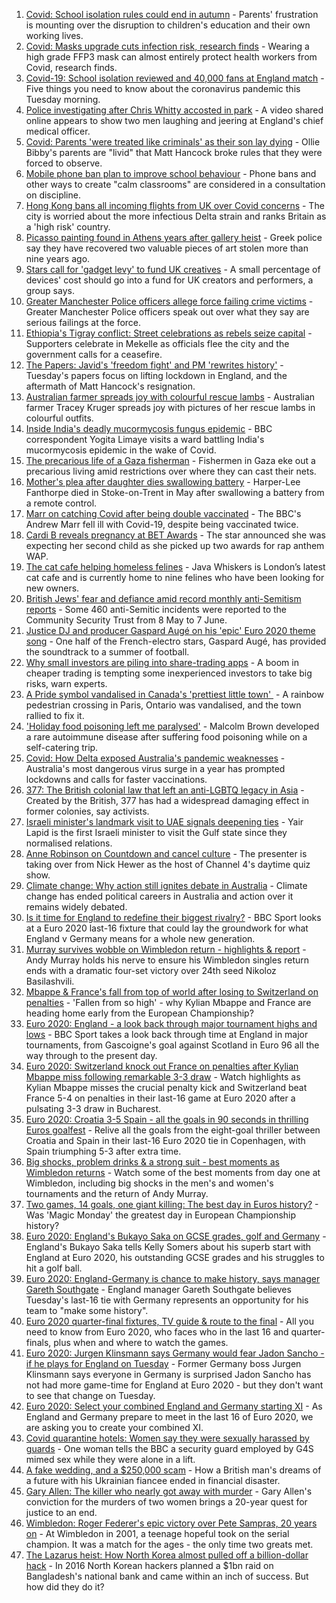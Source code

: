 1. [Covid: School isolation rules could end in autumn](https://www.bbc.co.uk/news/health-57638369) - Parents' frustration is mounting over the disruption to children's education and their own working lives.
2. [Covid: Masks upgrade cuts infection risk, research finds](https://www.bbc.co.uk/news/health-57636360) - Wearing a high grade FFP3 mask can almost entirely protect health workers from Covid, research finds.
3. [Covid-19: School isolation reviewed and 40,000 fans at England match](https://www.bbc.co.uk/news/uk-57608272) - Five things you need to know about the coronavirus pandemic this Tuesday morning.
4. [Police investigating after Chris Whitty accosted in park](https://www.bbc.co.uk/news/uk-57648608) - A video shared online appears to show two men laughing and jeering at England's chief medical officer.
5. [Covid: Parents 'were treated like criminals' as their son lay dying](https://www.bbc.co.uk/news/uk-england-essex-57503382) - Ollie Bibby's parents are "livid" that Matt Hancock broke rules that they were forced to observe.
6. [Mobile phone ban plan to improve school behaviour](https://www.bbc.co.uk/news/education-57643697) - Phone bans and other ways to create "calm classrooms" are considered in a consultation on discipline.
7. [Hong Kong bans all incoming flights from UK over Covid concerns](https://www.bbc.co.uk/news/world-asia-china-57647613) - The city is worried about the more infectious Delta strain and ranks Britain as a 'high risk' country.
8. [Picasso painting found in Athens years after gallery heist](https://www.bbc.co.uk/news/world-europe-57644846) - Greek police say they have recovered two valuable pieces of art stolen more than nine years ago.
9. [Stars call for 'gadget levy' to fund UK creatives](https://www.bbc.co.uk/news/technology-57642147) - A small percentage of devices' cost should go into a fund for UK creators and performers, a group says.
10. [Greater Manchester Police officers allege force failing crime victims](https://www.bbc.co.uk/news/uk-england-manchester-57615346) - Greater Manchester Police officers speak out over what they say are serious failings at the force.
11. [Ethiopia's Tigray conflict: Street celebrations as rebels seize capital](https://www.bbc.co.uk/news/world-africa-57645282) - Supporters celebrate in Mekelle as officials flee the city and the government calls for a ceasefire.
12. [The Papers: Javid's 'freedom fight' and PM 'rewrites history'](https://www.bbc.co.uk/news/blogs-the-papers-57646793) - Tuesday's papers focus on lifting lockdown in England, and the aftermath of Matt Hancock's resignation.
13. [Australian farmer spreads joy with colourful rescue lambs](https://www.bbc.co.uk/news/world-australia-57633456) - Australian farmer Tracey Kruger spreads joy with pictures of her rescue lambs in colourful outfits.
14. [Inside India's deadly mucormycosis fungus epidemic](https://www.bbc.co.uk/news/world-asia-india-57643738) - BBC correspondent Yogita Limaye visits a ward battling India's mucormycosis epidemic in the wake of Covid.
15. [The precarious life of a Gaza fisherman](https://www.bbc.co.uk/news/world-middle-east-57643737) - Fishermen in Gaza eke out a precarious living amid restrictions over where they can cast their nets.
16. [Mother's plea after daughter dies swallowing battery](https://www.bbc.co.uk/news/uk-57614838) - Harper-Lee Fanthorpe died in Stoke-on-Trent in May after swallowing a battery from a remote control.
17. [Marr on catching Covid after being double vaccinated](https://www.bbc.co.uk/news/health-57640550) - The BBC's Andrew Marr fell ill with Covid-19, despite being vaccinated twice.
18. [Cardi B reveals pregnancy at BET Awards](https://www.bbc.co.uk/news/entertainment-arts-57635316) - The star announced she was expecting her second child as she picked up two awards for rap anthem WAP.
19. [The cat cafe helping homeless felines](https://www.bbc.co.uk/news/uk-england-london-57599899) - Java Whiskers is London’s latest cat cafe and is currently home to nine felines who have been looking for new owners.
20. [British Jews' fear and defiance amid record monthly anti-Semitism reports](https://www.bbc.co.uk/news/uk-57339266) - Some 460 anti-Semitic incidents were reported to the Community Security Trust from 8 May to 7 June.
21. [Justice DJ and producer Gaspard Augé on his 'epic' Euro 2020 theme song](https://www.bbc.co.uk/news/entertainment-arts-57578738) - One half of the French-electro stars, Gaspard Augé, has provided the soundtrack to a summer of football.
22. [Why small investors are piling into share-trading apps](https://www.bbc.co.uk/news/business-57466918) - A boom in cheaper trading is tempting some inexperienced investors to take big risks, warn experts.
23. [A Pride symbol vandalised in Canada's 'prettiest little town' ](https://www.bbc.co.uk/news/world-us-canada-57616677) - A rainbow pedestrian crossing in Paris, Ontario was vandalised, and the town rallied to fix it.
24. ['Holiday food poisoning left me paralysed'](https://www.bbc.co.uk/news/uk-scotland-edinburgh-east-fife-57598624) - Malcolm Brown developed a rare autoimmune disease after suffering food poisoning while on a self-catering trip.
25. [Covid: How Delta exposed Australia's pandemic weaknesses](https://www.bbc.co.uk/news/world-australia-57647413) - Australia's most dangerous virus surge in a year has prompted lockdowns and calls for faster vaccinations.
26. [377: The British colonial law that left an anti-LGBTQ legacy in Asia](https://www.bbc.co.uk/news/world-asia-57606847) - Created by the British, 377 has had a widespread damaging effect in former colonies, say activists.
27. [Israeli minister's landmark visit to UAE signals deepening ties](https://www.bbc.co.uk/news/world-middle-east-57530123) - Yair Lapid is the first Israeli minister to visit the Gulf state since they normalised relations.
28. [Anne Robinson on Countdown and cancel culture](https://www.bbc.co.uk/news/entertainment-arts-57528700) - The presenter is taking over from Nick Hewer as the host of Channel 4's daytime quiz show.
29. [Climate change: Why action still ignites debate in Australia](https://www.bbc.co.uk/news/world-australia-57606398) - Climate change has ended political careers in Australia and action over it remains widely debated.
30. [Is it time for England to redefine their biggest rivalry?](https://www.bbc.co.uk/sport/football/57611058) - BBC Sport looks at a Euro 2020 last-16 fixture that could lay the groundwork for what England v Germany means for a whole new generation.
31. [Murray survives wobble on Wimbledon return - highlights & report](https://www.bbc.co.uk/sport/tennis/57646303) - Andy Murray holds his nerve to ensure his Wimbledon singles return ends with a dramatic four-set victory over 24th seed Nikoloz Basilashvili.
32. [Mbappe & France's fall from top of world after losing to Switzerland on penalties](https://www.bbc.co.uk/sport/football/57647313) - 'Fallen from so high' - why Kylian Mbappe and France are heading home early from the European Championship?
33. [Euro 2020: England - a look back through major tournament highs and lows](https://www.bbc.co.uk/sport/av/football/57460842) - BBC Sport takes a look back through time at England in major tournaments, from Gascoigne's goal against Scotland in Euro 96 all the way through to the present day.
34. [Euro 2020: Switzerland knock out France on penalties after Kylian Mbappe miss following remarkable 3-3 draw](https://www.bbc.co.uk/sport/av/football/57647011) - Watch highlights as Kylian Mbappe misses the crucial penalty kick and Switzerland beat France 5-4 on penalties in their last-16 game at Euro 2020 after a pulsating 3-3 draw in Bucharest.
35. [Euro 2020: Croatia 3-5 Spain - all the goals in 90 seconds in thrilling Euros goalfest](https://www.bbc.co.uk/sport/av/football/57646514) - Relive all the goals from the eight-goal thriller between Croatia and Spain in their last-16 Euro 2020 tie in Copenhagen, with Spain triumphing 5-3 after extra time.
36. [Big shocks, problem drinks & a strong suit - best moments as Wimbledon returns](https://www.bbc.co.uk/sport/av/tennis/57642765) - Watch some of the best moments from day one at Wimbledon, including big shocks in the men's and women's tournaments and the return of Andy Murray.
37. [Two games, 14 goals, one giant killing: The best day in Euros history?](https://www.bbc.co.uk/sport/football/57646653) - Was 'Magic Monday' the greatest day in European Championship history?
38. [Euro 2020: England's Bukayo Saka on GCSE grades, golf and Germany](https://www.bbc.co.uk/sport/av/football/57623526) - England's Bukayo Saka tells Kelly Somers about his superb start with England at Euro 2020, his outstanding GCSE grades and his struggles to hit a golf ball.
39. [Euro 2020: England-Germany is chance to make history, says manager Gareth Southgate](https://www.bbc.co.uk/sport/football/57632409) - England manager Gareth Southgate believes Tuesday's last-16 tie with Germany represents an opportunity for his team to "make some history".
40. [Euro 2020 quarter-final fixtures, TV guide & route to the final](https://www.bbc.co.uk/sport/football/57516261) - All you need to know from Euro 2020, who faces who in the last 16 and quarter-finals, plus when and where to watch the games.
41. [Euro 2020: Jurgen Klinsmann says Germany would fear Jadon Sancho - if he plays for England on Tuesday](https://www.bbc.co.uk/sport/football/57628516) - Former Germany boss Jurgen Klinsmann says everyone in Germany is surprised Jadon Sancho has not had more game-time for England at Euro 2020 - but they don't want to see that change on Tuesday.
42. [Euro 2020: Select your combined England and Germany starting XI](https://www.bbc.co.uk/sport/football/57598882) - As England and Germany prepare to meet in the last 16 of Euro 2020, we are asking you to create your combined XI.
43. [Covid quarantine hotels: Women say they were sexually harassed by guards](https://www.bbc.co.uk/news/stories-57609164) - One woman tells the BBC a security guard employed by G4S mimed sex while they were alone in a lift.
44. [A fake wedding, and a $250,000 scam](https://www.bbc.co.uk/news/world-europe-57358241) - How a British man's dreams of a future with his Ukrainian fiancee ended in financial disaster.
45. [Gary Allen: The killer who nearly got away with murder](https://www.bbc.co.uk/news/uk-england-57331321) - Gary Allen's conviction for the murders of two women brings a 20-year quest for justice to an end.
46. [Wimbledon: Roger Federer's epic victory over Pete Sampras, 20 years on](https://www.bbc.co.uk/sport/tennis/57514035) - At Wimbledon in 2001, a teenage hopeful took on the serial champion. It was a match for the ages - the only time two greats met.
47. [The Lazarus heist: How North Korea almost pulled off a billion-dollar hack](https://www.bbc.co.uk/news/stories-57520169) - In 2016 North Korean hackers planned a $1bn raid on Bangladesh's national bank and came within an inch of success. But how did they do it?
